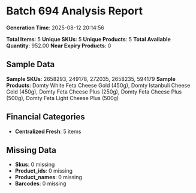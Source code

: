 # Batch 694 Analysis Report

**Generation Time**: 2025-08-12 20:14:56

**Total Items**: 5
**Unique SKUs**: 5
**Unique Products**: 5
**Total Available Quantity**: 952.00
**Near Expiry Products**: 0

## Sample Data
**Sample SKUs**: 2658293, 249178, 272035, 2658235, 594179
**Sample Products**: Domty White Feta Cheese Gold (450g), Domty Istanbuli Cheese Gold (450g), Domty Feta Cheese Plus (250g), Domty Feta Cheese Plus (500g), Domty Feta Light Cheese Plus (500g)

## Financial Categories
- **Centralized Fresh**: 5 items

## Missing Data
- **Skus**: 0 missing
- **Product_ids**: 0 missing
- **Product_names**: 0 missing
- **Barcodes**: 0 missing
